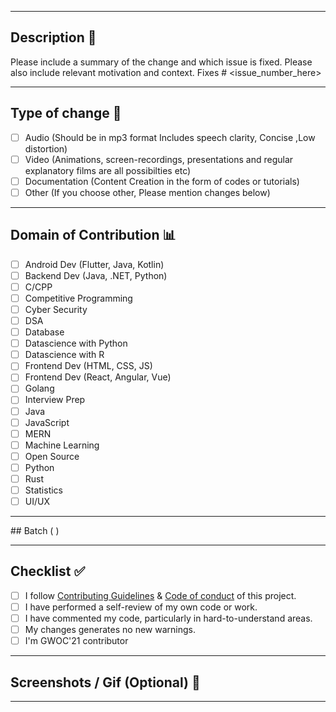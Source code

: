 <hr>

## Description 📜

Please include a summary of the change and which issue is fixed. Please also include relevant motivation and context. 
Fixes # <issue_number_here> 

<hr>

## Type of change 📝

<!----Please delete options that are not relevant.And in order to tick the check box just but x inside them for example [x] like this----->

- [ ] Audio (Should be in mp3 format Includes speech clarity, Concise ,Low distortion)
- [ ] Video (Animations, screen-recordings, presentations and regular explanatory films are all possibilties etc)
- [ ] Documentation (Content Creation in the form of codes or tutorials)
- [ ] Other (If you choose other, Please mention changes below) 

<hr>

## Domain of Contribution 📊

<!----Please delete options that are not relevant.And in order to tick the check box just but x inside them for example [x] like this----->

- [ ] Android Dev (Flutter, Java, Kotlin)
- [ ] Backend Dev (Java, .NET, Python)
- [ ] C/CPP
- [ ] Competitive Programming
- [ ] Cyber Security
- [ ] DSA
- [ ] Database
- [ ] Datascience with Python
- [ ] Datascience with R
- [ ] Frontend Dev (HTML, CSS, JS)
- [ ] Frontend Dev (React, Angular, Vue)
- [ ] Golang
- [ ] Interview Prep
- [ ] Java
- [ ] JavaScript
- [ ] MERN
- [ ] Machine Learning
- [ ] Open Source
- [ ] Python
- [ ] Rust
- [ ] Statistics
- [ ] UI/UX

<hr>
<!----Please enter your batch number inside the parenthesis. For example, Batch (0) like this----->
## Batch ( )
<hr>
 
## Checklist ✅

<!----Please delete options that are not relevant.And in order to tick the check box just but x inside them for example [x] like this----->

- [ ] I follow [Contributing Guidelines](https://github.com/girlscript/winter-of-contributing/blob/main/.github/CONTRIBUTING.md) & [Code of conduct](https://github.com/girlscript/winter-of-contributing/blob/main/.github/CODE_OF_CONDUCT.md) of this project.
- [ ] I have performed a self-review of my own code or work.
- [ ] I have commented my code, particularly in hard-to-understand areas.
- [ ] My changes generates no new warnings.
- [ ] I'm GWOC'21 contributor

<hr>

<!----Please delete options that are not relevant.And in order to tick the check box just but x inside them for example [x] like this----->

## Screenshots / Gif (Optional) 📸

<hr>

